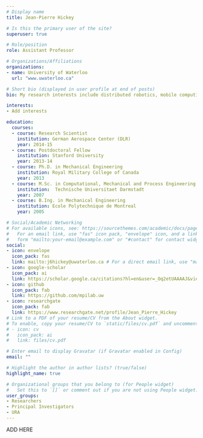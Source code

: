 ```yaml
---
# Display name
title: Jean-Pierre Hickey

# Is this the primary user of the site?
superuser: true

# Role/position
role: Assistant Professor

# Organizations/Affiliations
organizations:
- name: University of Waterloo
  url: "www.uwaterloo.ca"

# Short bio (displayed in user profile at end of posts)
bio: My research interests include distributed robotics, mobile computing and programmable matter.

interests:
- Add interests

education:
  courses:
  - course: Research Scientist
    institution: German Aerospace Center (DLR)
    year: 2014-15
  - course: Postdoctoral Fellow
    institution: Stanford University
    year: 2013-14
  - course: Ph.D. in Mechanical Engineering
    institution: Royal Military College of Canada
    year: 2013
  - course: M.Sc. in Computational, Mechanical and Process Engineering
    institution:  Technische Universitaet Darmstadt
    year: 2007
  - course: B.Ing. in Mechanical Engineering
    institution: Ecole Polytechnique de Montreal
    year: 2005

# Social/Academic Networking
# For available icons, see: https://sourcethemes.com/academic/docs/page-builder/#icons
#   For an email link, use "fas" icon pack, "envelope" icon, and a link in the
#   form "mailto:your-email@example.com" or "#contact" for contact widget.
social:
- icon: envelope
  icon_pack: fas
  link: mailto:j6hickey@uwaterloo.ca # For a direct email link, use "mailto:test@example.org".
- icon: google-scholar
  icon_pack: ai
  link: https://scholar.google.ca/citations?hl=en&user=_Oq2etUAAAAJ&view_op=list_works&sortby=pubdate
- icon: github
  icon_pack: fab
  link: https://github.com/mpilab.uw
- icon: researchgate
  icon_pack: fab
  link: https://www.researchgate.net/profile/Jean_Pierre_Hickey
# Link to a PDF of your resume/CV from the About widget.
# To enable, copy your resume/CV to `static/files/cv.pdf` and uncomment the lines below.
# - icon: cv
#   icon_pack: ai
#   link: files/cv.pdf

# Enter email to display Gravatar (if Gravatar enabled in Config)
email: ""

# Highlight the author in author lists? (true/false)
highlight_name: true

# Organizational groups that you belong to (for People widget)
#   Set this to `[]` or comment out if you are not using People widget.
user_groups:
- Researchers
- Principal Investigators
- URA
---
```


ADD HERE
